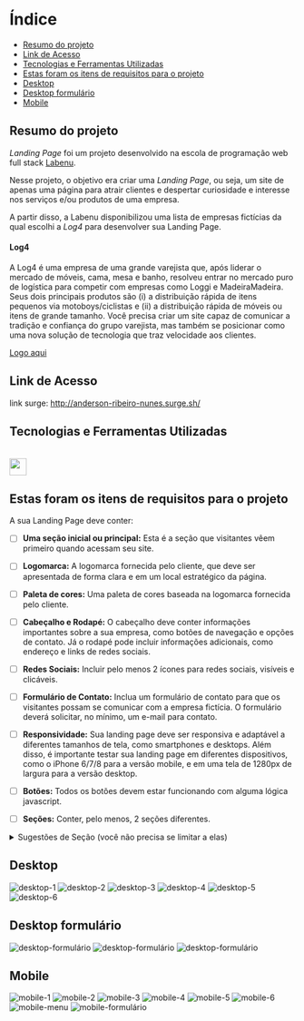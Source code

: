 # Índice

- [Resumo do projeto](#Resumo-do-projeto)
- [Link de Acesso](#Link-de-Acesso)
- [Tecnologias e Ferramentas Utilizadas](#Tecnologias-e-Ferramentas-Utilizadas)
- [Estas foram os itens de requisitos para o projeto](#Estas-foram-os-itens-de-requisitos-para-o-projeto)
- [Desktop](#Desktop)
- [Desktop formulário](#Desktop-formulário)
- [Mobile](#Mobile)

## Resumo do projeto

_Landing Page_ foi um projeto desenvolvido na escola de programação web full stack [Labenu](https://www.labenu.com.br/).

Nesse projeto, o objetivo era criar uma _Landing Page_, ou seja, um site de apenas uma página para atrair clientes e despertar curiosidade e interesse nos serviços e/ou produtos de uma empresa.

A partir disso, a Labenu disponibilizou uma lista de empresas fictícias da qual escolhi a _Log4_ para desenvolver sua Landing Page.

#### Log4

A Log4 é uma empresa de uma grande varejista que, após liderar o mercado de móveis, cama, mesa e banho, resolveu entrar no mercado puro de logística para competir com empresas como Loggi e MadeiraMadeira. Seus dois principais produtos são (i) a distribuição rápida de itens pequenos via motoboys/ciclistas e (ii) a distribuição rápida de móveis ou itens de grande tamanho. Você precisa criar um site capaz de comunicar a tradição e confiança do grupo varejista, mas também se posicionar como uma nova solução de tecnologia que traz velocidade aos clientes.

[Logo aqui](https://labenu.notion.site/Projeto-Landing-Page-WFS-7b37ff1460e741b1b5e1e049d7df9d69)

## Link de Acesso

link surge: http://anderson-ribeiro-nunes.surge.sh/

## Tecnologias e Ferramentas Utilizadas

<br>
    <img src="https://skillicons.dev/icons?i=html,css,js,git,github,figma" style="height: 30px;"/>
</p>

## Estas foram os itens de requisitos para o projeto

A sua Landing Page deve conter:

- [ ] **Uma seção inicial ou principal:** Esta é a seção que visitantes vêem primeiro quando acessam seu site.
- [ ] **Logomarca:** A logomarca fornecida pelo cliente, que deve ser apresentada de forma clara e em um local estratégico da página.

- [ ] **Paleta de cores:** Uma paleta de cores baseada na logomarca fornecida pelo cliente.

- [ ] **Cabeçalho e Rodapé:** O cabeçalho deve conter informações importantes sobre a sua empresa, como botões de navegação e opções de contato. Já o rodapé pode incluir informações adicionais, como endereço e links de redes sociais.

- [ ] **Redes Sociais:** Incluir pelo menos 2 ícones para redes sociais, visíveis e clicáveis.

- [ ] **Formulário de Contato:** Inclua um formulário de contato para que os visitantes possam se comunicar com a empresa fictícia. O formulário deverá solicitar, no mínimo, um e-mail para contato.

- [ ] **Responsividade:** Sua landing page deve ser responsiva e adaptável a diferentes tamanhos de tela, como smartphones e desktops. Além disso, é importante testar sua landing page em diferentes dispositivos, como o iPhone 6/7/8 para a versão mobile, e em uma tela de 1280px de largura para a versão desktop.

- [ ] **Botões:** Todos os botões devem estar funcionando com alguma lógica javascript.

- [ ] **Seções:** Conter, pelo menos, 2 seções diferentes.
<details>
   <summary>Sugestões de Seção (você não precisa se limitar a elas)</summary>
    * Quem somos
    * Nossos produtos/serviços
    * Contato
    * Nosso time
    * Trabalhe conosco
    * Cases de sucesso
    * Onde estamos
    * FAQ/Perguntas Frequentes
    * Promoções
</details>

## Desktop

![desktop-1](./prints-landing-page/desktop-01.png)
![desktop-2](./prints-landing-page/desktop-02.png)
![desktop-3](./prints-landing-page/desktop-03.png)
![desktop-4](./prints-landing-page/desktop-04.png)
![desktop-5](./prints-landing-page/desktop-05.png)
![desktop-6](./prints-landing-page/desktop-06.png)

## Desktop formulário

![desktop-formulário](./prints-landing-page/formulario-01.png)
![desktop-formulário](./prints-landing-page/formulario-02.png)
![desktop-formulário](./prints-landing-page/formulario-03.png)

## Mobile

![mobile-1](./prints-landing-page/mobile-01.png)
![mobile-2](./prints-landing-page/mobile-02.png)
![mobile-3](./prints-landing-page/mobile-03.png)
![mobile-4](./prints-landing-page/mobile-04.png)
![mobile-5](./prints-landing-page/mobile-05.png)
![mobile-6](./prints-landing-page/mobile-06.png)
![mobile-menu](./prints-landing-page/menu-mobile.png)
![mobile-formulário](./prints-landing-page/formulario-mobile.png)
